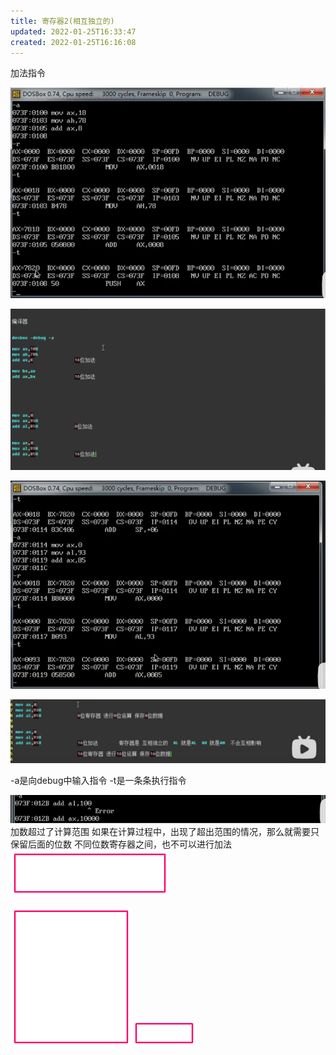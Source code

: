 ```yaml
---
title: 寄存器2(相互独立的)
updated: 2022-01-25T16:33:47
created: 2022-01-25T16:16:08
---
```


加法指令

![image1](../../resources/df4f226cd825481eb4e58a25e052ad74.png)

![image2](../../resources/6a6b7d3bfa7945b7b7c622eab12a6fbf.png)

![image3](../../resources/826030b147a54da79368b69676df5cf5.png)

![image4](../../resources/ff894faa81554512b9ff0c41adf171f2.png)

-a是向debug中输入指令
-t是一条条执行指令

![image5](../../resources/5a26309e21f9449d9de35b3204552ffd.png)
加数超过了计算范围
如果在计算过程中，出现了超出范围的情况，那么就需要只保留后面的位数
不同位数寄存器之间，也不可以进行加法
![image6](../../resources/12c4af79c3c94792bc69c76a20f18c9b.png)

![image7](../../resources/9c2d202f046c45bc97eb79288ad783b8.png)![image8](../../resources/626becac556d41e6a82ca424717262b1.png)
